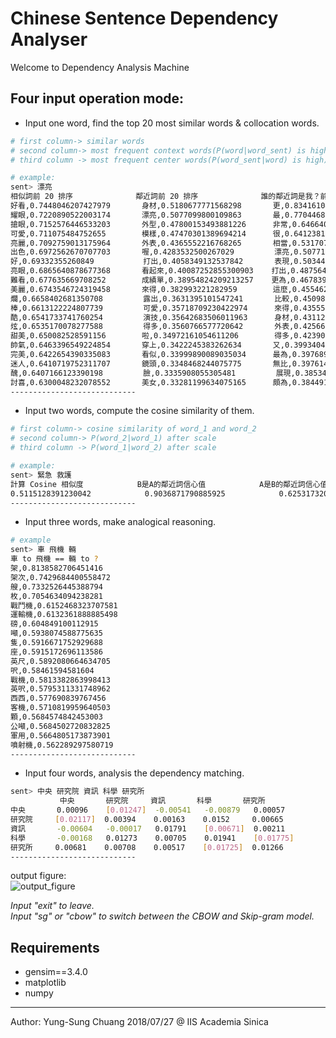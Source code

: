 Chinese Sentence Dependency Analyser
===
Welcome to Dependency Analysis Machine
## Four input operation mode:
* Input one word, find the top 20 most similar words & collocation words.
```bash
# first column-> similar words
# second column-> most frequent context words(P(word|word_sent) is high)
# third column -> most frequent center words(P(word_sent|word) is high)

# example:
sent> 漂亮
相似詞前 20 排序              鄰近詞前 20 排序              誰的鄰近詞是我？前 20 排序
好看,0.7448046207427979       身材,0.5180677771568298       更,0.8341610431671143
耀眼,0.7220890522003174       漂亮,0.5077099800109863       最,0.7704468816518784
搶眼,0.7152576446533203       外型,0.47800153493881226      非常,0.6466405093669891
可愛,0.711075484752655        模樣,0.47470301389694214      很,0.6412381678819656
亮麗,0.7092759013175964       外表,0.4365552216768265       相當,0.5317070707678795
出色,0.6972562670707703       喔,0.4283532500267029         漂亮,0.5077106133103371
好,0.69332355260849           打出,0.4058349132537842       表現,0.5034487694501877
亮眼,0.6865640878677368       看起來,0.40087252855300903    打出,0.48756420612335205
難看,0.677635669708252        成績單,0.38954824209213257    更為,0.46783987432718277
美麗,0.6743546724319458       來得,0.382993221282959        這麼,0.455462783575058
爛,0.6658402681350708         露出,0.3631395101547241       比較,0.45098163187503815
棒,0.6613122224807739         可愛,0.35718709230422974      來得,0.4355574771761894
酷,0.6541733741760254         演技,0.35642683506011963      身材,0.43112702667713165
炫,0.6535170078277588         得多,0.3560766577720642       外表,0.42566750198602676
甜美,0.650082528591156        啦,0.34972161054611206        得多,0.4239025339484215
帥氣,0.6463396549224854       穿上,0.3422245383262634       又,0.3993404284119606
完美,0.6422654390335083       看似,0.33999890089035034      最為,0.3976890444755554
迷人,0.6410719752311707       鏡頭,0.3348468244075775       無比,0.39761487394571304
醜,0.6407166123390198         臉,0.3335908055305481         展現,0.3853464126586914
討喜,0.6300048232078552       美女,0.33281199634075165      頗為,0.38449157029390335
----------------------------
```
* Input two words, compute the cosine similarity of them.
```bash
# first column-> cosine similarity of word_1 and word_2
# second column-> P(word_2|word_1) after scale
# third column -> P(word_1|word_2) after scale

# example:
sent> 緊急 救護
計算 Cosine 相似度            B是A的鄰近詞信心值            A是B的鄰近詞信心值
0.5115128391230042            0.9036871790885925            0.625317320227623
----------------------------
```
* Input three words, make analogical reasoning.
```bash
# example
sent> 車 飛機 輛
車 to 飛機 == 輛 to ?
架,0.8138582706451416
架次,0.7429684400558472
艘,0.7332526445388794
枚,0.7054634094238281
戰鬥機,0.6152468323707581
運輸機,0.6132361888885498
磅,0.604849100112915
噸,0.5938074588775635
隻,0.5916671752929688
座,0.5915172696113586
英尺,0.5892080664634705
呎,0.58461594581604
戰機,0.5813382863998413
英呎,0.5795311331748962
西西,0.577690839767456
客機,0.5710819959640503
顆,0.5684574842453003
公噸,0.5684502720832825
軍用,0.5664805173873901
噴射機,0.562289297580719
----------------------------
```
* Input four words, analysis the dependency matching.
```bash
sent> 中央 研究院 資訊 科學 研究所
           中央       研究院     資訊       科學       研究所
中央       0.00096    [0.01247]  -0.00541   -0.00879   0.00057
研究院     [0.02117]  0.00394    0.00163    0.0152     0.00665
資訊       -0.00604   -0.00017   0.01791    [0.00671]  0.00211
科學       -0.00168   0.01273    0.00705    0.01941    [0.01775]
研究所     0.00681    0.00708    0.00517    [0.01725]  0.01266
----------------------------
```
output figure:  
![output_figure](https://i.imgur.com/Y8xdsmX.jpg)

_Input "exit" to leave._                                                
_Input "sg" or "cbow" to switch between the CBOW and Skip-gram model._  

## Requirements
- gensim==3.4.0
- matplotlib
- numpy

*************************************************************************
Author: Yung-Sung Chuang 2018/07/27 @ IIS  Academia Sinica           
